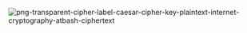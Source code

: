 ![png-transparent-cipher-label-caesar-cipher-key-plaintext-internet-cryptography-atbash-ciphertext](https://user-images.githubusercontent.com/106431802/227780914-25d1db9b-fd9f-4e79-b03e-052143221ada.png)

